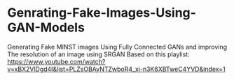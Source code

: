 # Genrating-Fake-Images-Using-GAN-Models
Generating Fake MINST images Using Fully Connected GANs and improving The resolution of an image using SRGAN
Based on this playlist: https://www.youtube.com/watch?v=xBX2VlDgd4I&list=PLZsOBAyNTZwboR4_xj-n3K6XBTweC4YVD&index=1
